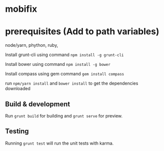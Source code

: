 # mobifix


# prerequisites (Add to path variables)
node/yarn, 
phython, 
ruby, 


Install grunt-cli using command `npm install -g grunt-cli`

Install bower using command `npm install -g bower`

Install compass using gem command `gem install compass`

run `npm/yarn install` and `bower install` to get the dependencies downloaded


## Build & development

Run `grunt build` for building and `grunt serve` for preview.


## Testing

Running `grunt test` will run the unit tests with karma.